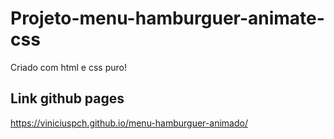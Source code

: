 # Projeto-menu-hamburguer-animate-css
Criado com html e css puro!

## Link github pages
https://viniciuspch.github.io/menu-hamburguer-animado/
